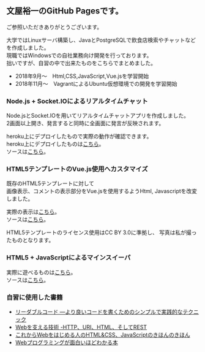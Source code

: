 ## 文屋裕一のGitHub Pagesです。

ご参照いただきありがとうございます。  
  
大学ではLinuxサーバ構築し、JavaとPostgreSQLで飲食店検索やチャットなどを作成しました。  
現職ではWindowsでの自社業務向け開発を行っております。   
拙いですが、自習の中で出来たものをこちらでまとめました。

- 2018年9月～　Html,CSS,JavaScript,Vue.jsを学習開始
- 2018年11月～　VagrantによるUbuntu仮想環境での開発を学習開始

### Node.js + Socket.IOによるリアルタイムチャット

Node.jsとSocket.IOを用いてリアルタイムチャットアプリを作成しました。  
2画面以上開き、発言すると同時に全画面に発言が反映されます。

heroku上にデプロイしたもので実際の動作が確認できます。  
heroku上にデプロイしたものは[こちら](https://mgn-nodejs-chat.herokuapp.com/)。  
ソースは[こちら](https://github.com/mgningithub/mgn-nodejs-chat)。

### HTML5テンプレートのVue.js使用へカスタマイズ

既存のHTML5テンプレートに対して  
画像表示、コメントの表示部分をVue.jsを使用するようHtml, Javascriptを改変しました。

実際の表示は[こちら](https://mgningithub.github.io/photos/)。  
ソースは[こちら](https://github.com/mgningithub/photos)。 

HTML5テンプレートのライセンス使用はCC BY 3.0に準拠し、
写真は私が撮ったものとなります。

### HTML5 + JavaScriptによるマインスイーパ

実際に遊べるものは[こちら](https://mgningithub.github.io/js-mineSweeper/)。  
ソースは[こちら](https://github.com/mgningithub/js-mineSweeper)。 

### 自習に使用した書籍

- [リーダブルコード ―より良いコードを書くためのシンプルで実践的なテクニック ](https://www.amazon.co.jp/dp/4873115655)
- [Webを支える技術 -HTTP、URI、HTML、そしてREST](https://www.amazon.co.jp/dp/4774142042)
- [これからWebをはじめる人のHTML&CSS、JavaScriptのきほんのきほん](https://www.amazon.co.jp/dp/4839959714)
- [Webプログラミングが面白いほどわかる本](https://www.amazon.co.jp/dp/4046023023)
